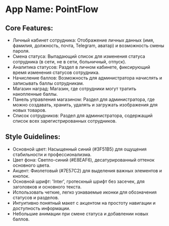 # **App Name**: PointFlow

## Core Features:

- Личный кабинет сотрудника: Отображение личных данных (имя, фамилия, должность, почта, Telegram, аватар) и возможность смены пароля.
- Смена статуса: Выпадающий список для изменения статуса сотрудника (в сети, не в сети, больничный, отпуск).
- Аналитика статусов: Раздел в личном кабинете, фиксирующий время изменения статусов сотрудника.
- Начисление баллов: Возможность для администратора начислять и записывать баллы сотрудникам.
- Магазин наград: Магазин, где сотрудники могут тратить накопленные баллы.
- Панель управления магазином: Раздел для администратора, где можно создавать, хранить, удалять и загружать изображения для новых товаров.
- Список сотрудников: Раздел для администратора, содержащий список всех зарегистрированных сотрудников.

## Style Guidelines:

- Основной цвет: Насыщенный синий (#3F51B5) для ощущения стабильности и профессионализма.
- Цвет фона: Светло-синий (#E8EAF6), десатурированный оттенок основного цвета.
- Акцент: Фиолетовый (#7E57C2) для выделения важных элементов и кнопок.
- Основной шрифт: 'Inter', гротескный шрифт без засечек, для заголовков и основного текста.
- Использовать четкие, легко узнаваемые иконки для обозначения статусов и разделов.
- Интуитивно понятный макет с акцентом на простоту навигации и доступность информации.
- Небольшие анимации при смене статуса и добавлении новых баллов.